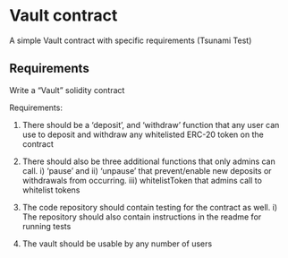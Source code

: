# Vault contract

 A simple Vault contract with specific requirements (Tsunami Test)

## Requirements

Write a “Vault” solidity contract

Requirements:
1) There should be a ‘deposit’, and ‘withdraw’ function that any user can use to deposit and withdraw any whitelisted ERC-20 token on the contract

2) There should also be three additional functions that only admins can call. 
i) ‘pause’ and ii) ‘unpause’ that prevent/enable new deposits or withdrawals from occurring.
iii) whitelistToken that admins call to whitelist tokens

3) The code repository should contain testing for the contract as well. 
i) The repository should also contain instructions in the readme for running tests

4) The vault should be usable by any number of users

